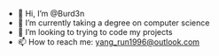- 👋 Hi, I’m @Burd3n
- 🌱 I’m currently taking a degree on computer science
- 💞️ I’m looking to trying to code my projects
- 📫 How to reach me: yang_run1996@outlook.com

<!---
Burd3n/Burd3n is a ✨ special ✨ repository because its `README.md` (this file) appears on your GitHub profile.
You can click the Preview link to take a look at your changes.
--->
